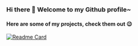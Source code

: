 ### Hi there 👋 Welcome to my Github profile~

#### Here are some of my projects, check them out 😉


[![Readme Card](https://github-readme-stats.vercel.app/api/pin/?username=ZihanWan97&repo=Deep-Color-Transfer&bg_color=00000000&text_color=58a6ff&hide_border=true&disable_animations=true)](https://github.com/ZihanWan97/Data-Analysis-Projects/tree/main/DC%E7%AB%9E%E8%B5%9B%EF%BC%9A%E6%A8%A1%E6%8B%9F%E7%BB%8F%E8%90%A5%E7%B1%BB%E6%89%8B%E6%B8%B8%E7%94%A8%E6%88%B7%E4%BB%98%E8%B4%B9%E8%A1%8C%E4%B8%BA%E9%A2%84%E6%B5%8B)



